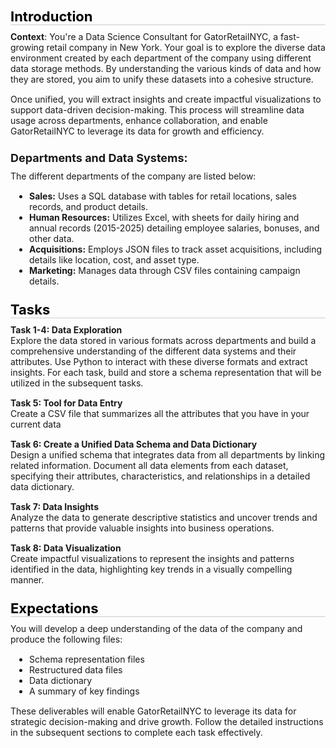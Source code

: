 <style type="text/css">.rendered-markdown{font-size:14px} .rendered-markdown>*:first-child{margin-top:0!important} .rendered-markdown>*:last-child{margin-bottom:0!important} .rendered-markdown a{text-decoration:underline;color:#b75246} .rendered-markdown a:hover{color:#f36050} .rendered-markdown h1, .rendered-markdown h2, .rendered-markdown h3, .rendered-markdown h4, .rendered-markdown h5, .rendered-markdown h6{margin:24px 0 10px;padding:0;font-weight:bold;-webkit-font-smoothing:antialiased;cursor:text;position:relative} .rendered-markdown h1 tt, .rendered-markdown h1 code, .rendered-markdown h2 tt, .rendered-markdown h2 code, .rendered-markdown h3 tt, .rendered-markdown h3 code, .rendered-markdown h4 tt, .rendered-markdown h4 code, .rendered-markdown h5 tt, .rendered-markdown h5 code, .rendered-markdown h6 tt, .rendered-markdown h6 code{font-size:inherit} .rendered-markdown h1{font-size:28px;color:#000} .rendered-markdown h2{font-size:22px;border-bottom:1px solid #ccc;color:#000} .rendered-markdown h3{font-size:18px} .rendered-markdown h4{font-size:16px} .rendered-markdown h5{font-size:14px} .rendered-markdown h6{color:#777;font-size:14px} .rendered-markdown p, .rendered-markdown blockquote, .rendered-markdown ul, .rendered-markdown ol, .rendered-markdown dl, .rendered-markdown table, .rendered-markdown pre{margin:15px 0} .rendered-markdown hr{border:0 none;color:#ccc;height:4px;padding:0} .rendered-markdown>h2:first-child, .rendered-markdown>h1:first-child, .rendered-markdown>h1:first-child+h2, .rendered-markdown>h3:first-child, .rendered-markdown>h4:first-child, .rendered-markdown>h5:first-child, .rendered-markdown>h6:first-child{margin-top:0;padding-top:0} .rendered-markdown a:first-child h1, .rendered-markdown a:first-child h2, .rendered-markdown a:first-child h3, .rendered-markdown a:first-child h4, .rendered-markdown a:first-child h5, .rendered-markdown a:first-child h6{margin-top:0;padding-top:0} .rendered-markdown h1+p, .rendered-markdown h2+p, .rendered-markdown h3+p, .rendered-markdown h4+p, .rendered-markdown h5+p, .rendered-markdown h6+p{margin-top:0} .rendered-markdown ul, .rendered-markdown ol{padding-left:30px} .rendered-markdown ul li>:first-child, .rendered-markdown ul li ul:first-of-type, .rendered-markdown ol li>:first-child, .rendered-markdown ol li ul:first-of-type{margin-top:0} .rendered-markdown ul ul, .rendered-markdown ul ol, .rendered-markdown ol ol, .rendered-markdown ol ul{margin-bottom:0} .rendered-markdown dl{padding:0} .rendered-markdown dl dt{font-size:14px;font-weight:bold;font-style:italic;padding:0;margin:15px 0 5px} .rendered-markdown dl dt:first-child{padding:0} .rendered-markdown dl dt>:first-child{margin-top:0} .rendered-markdown dl dt>:last-child{margin-bottom:0} .rendered-markdown dl dd{margin:0 0 15px;padding:0 15px} .rendered-markdown dl dd>:first-child{margin-top:0} .rendered-markdown dl dd>:last-child{margin-bottom:0} .rendered-markdown blockquote{border-left:4px solid #DDD;padding:0 15px;color:#777} .rendered-markdown blockquote>:first-child{margin-top:0} .rendered-markdown blockquote>:last-child{margin-bottom:0} .rendered-markdown table th{font-weight:bold} .rendered-markdown table th, .rendered-markdown table td{border:1px solid #ccc;padding:6px 13px} .rendered-markdown table tr{border-top:1px solid #ccc;background-color:#fff} .rendered-markdown table tr:nth-child(2n){background-color:#f8f8f8} .rendered-markdown img{max-width:100%;-moz-box-sizing:border-box;box-sizing:border-box} .rendered-markdown code, .rendered-markdown tt{margin:0 2px;padding:0 5px;border:1px solid #eaeaea;background-color:#f8f8f8;border-radius:3px} .rendered-markdown code{white-space:nowrap} .rendered-markdown pre>code{margin:0;padding:0;white-space:pre;border:0;background:transparent} .rendered-markdown .highlight pre, .rendered-markdown pre{background-color:#f8f8f8;border:1px solid #ccc;font-size:13px;line-height:19px;overflow:auto;padding:6px 10px;border-radius:3px} .rendered-markdown pre code, .rendered-markdown pre tt{margin:0;padding:0;background-color:transparent;border:0}</style>
<div class="rendered-markdown"><h2>Introduction</h2>
<p><strong>Context</strong>: You're a Data Science Consultant for GatorRetailNYC, a fast-growing retail company in New York. Your goal is to explore the diverse data environment created by each department of the company using different data storage methods. By understanding the various kinds of data and how they are stored, you aim to unify these datasets into a cohesive structure.</p>
<p>Once unified, you will extract insights and create impactful visualizations to support data-driven decision-making. This process will streamline data usage across departments, enhance collaboration, and enable GatorRetailNYC to leverage its data for growth and efficiency.</p>
<h3>Departments and Data Systems:</h3>
<p>The different departments of the company are listed below:</p>
<ul>
<li><strong>Sales:</strong> Uses a SQL database with tables for retail locations, sales records, and product details.</li>
<li><strong>Human Resources:</strong> Utilizes Excel, with sheets for daily hiring and annual records (2015-2025) detailing employee salaries, bonuses, and other data.</li>
<li><strong>Acquisitions:</strong> Employs JSON files to track asset acquisitions, including details like location, cost, and asset type.</li>
<li><strong>Marketing:</strong> Manages data through CSV files containing campaign details.</li>
</ul>
<h2>Tasks</h2>
<p><strong>Task 1-4: Data Exploration</strong>
<br  />Explore the data stored in various formats across departments and build a comprehensive understanding of the different data systems and their attributes. Use Python to interact with these diverse formats and extract insights. For each task, build and store a schema representation that will be utilized in the subsequent tasks.</p>
<p><strong>Task 5: Tool for Data Entry</strong>
<br  />Create a CSV file that summarizes all the attributes that you have in your current data</p>
<p><strong>Task 6: Create a Unified Data Schema and Data Dictionary</strong>
<br  />Design a unified schema that integrates data from all departments by linking related information. Document all data elements from each dataset, specifying their attributes, characteristics, and relationships in a detailed data dictionary.</p>
<p><strong>Task 7: Data Insights</strong>
<br  />Analyze the data to generate descriptive statistics and uncover trends and patterns that provide valuable insights into business operations.</p>
<p><strong>Task 8: Data Visualization</strong>
<br  />Create impactful visualizations to represent the insights and patterns identified in the data, highlighting key trends in a visually compelling manner.</p>
<h2>Expectations</h2>
<p>You will develop a deep understanding of the data of the company and produce the following files:</p>
<ul>
<li>Schema representation files</li>
<li>Restructured data files</li>
<li>Data dictionary</li>
<li>A summary of key findings</li>
</ul>
<p>These deliverables will enable GatorRetailNYC to leverage its data for strategic decision-making and drive growth. Follow the detailed instructions in the subsequent sections to complete each task effectively.</p>
</div>